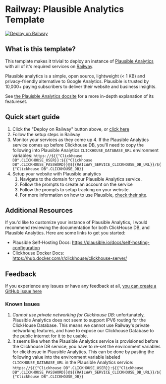 # Railway: Plausible Analytics Template

[![Deploy on Railway](https://railway.app/button.svg)](https://railway.app/template/mzYEXO?referralCode=IFlm92)


## What is this template?
This template makes it trivial to deploy an instance of [Plausible Analytics](https://plausible.io/) with all of it's required services on  [Railway](https://railway.app).

Plausible analytics is a simple, open source, lightweight (< 1 KB) and privacy-friendly alternative to Google Analytics. Plausible is trusted by 10,000+ paying subscribers to deliver their website and business insights.

See [the Plauisble Analytics docsite](https://plausible.io/docs) for a more in-depth explanation of its featureset.

## Quick start guide

1. Click the "Deploy on Railway" button above, or [click here](https://railway.app/template/mzYEXO?referralCode=IFlm92)
2. Follow the setup steps in Railway
3. Monitor your services as they come up
    4. If the Plausible Analytics service comes up before Clickhouse DB, you'll need to copy the following into Plausible Analytics `CLICKHOUSE_DATABASE_URL` environment variables: `https://${{"Clickhouse DB".CLICKHOUSE_USER}}:${{"Clickhouse DB".CLICKHOUSE_PASSWORD}}@${{RAILWAY_SERVICE_CLICKHOUSE_DB_URL}}/${{"Clickhouse DB".CLICKHOUSE_DB}}`
5. Setup your website with Plausible analytics
    1. Navigate to the domain for your Plausible Analytics service. 
    2. Follow the prompts to create an account on the service 
    3. Follow the prompts to setup tracking on your website. 
    4. For more information on how to use Plausible, [check their site](https://plausible.io/docs).

## Additional Resources 

If you'd like to customize your instance of Plausible Analytics, I would recommend reviewing the documentation for both ClickHouse DB, and Plausible Analytics. Here are some links to get you started: 
- Plausible Self-Hosting Docs: https://plausible.io/docs/self-hosting-configuration
- Clickhouse Docker Docs: https://hub.docker.com/r/clickhouse/clickhouse-server/

## Feedback 
If you experience any issues or have any feedback at all, [you can create a GitHub issue here](https://github.com/MykalMachon/railway-plausible/issues)

### Known Issues
1. *Cannot use private networking for Clickhouse DB*: unfortunately, Plausible Analytics does not seem to support IPV6 routing for the ClickHouse Database. This means we cannot use Railway's private networking features, and have to expose our Clickhouse Database to the public internet for it to be usable.
2. It seems like when the Plausible Analytics service is provisioned before the Clickhouse DB service, you have to re-set the environment variables for clickhosue in Plausible Analytics. This can be done by pasting the following value into the environment variable labeled `CLICKHOUSE_DATABASE_URL` in the Plausible Analytics service: `https://${{"Clickhouse DB".CLICKHOUSE_USER}}:${{"Clickhouse DB".CLICKHOUSE_PASSWORD}}@${{RAILWAY_SERVICE_CLICKHOUSE_DB_URL}}/${{"Clickhouse DB".CLICKHOUSE_DB}}`
